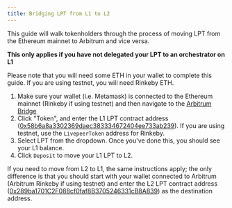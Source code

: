 ```yaml
---
title: Bridging LPT from L1 to L2
---
```


This guide will walk tokenholders through the process of moving LPT from the Ethereum mainnet to Arbitrum and vice versa.

**This only applies if you have not delegated your LPT to an orchestrator on L1**

Please note that you will need some ETH in your wallet to complete this guide. If you are using testnet, you will need Rinkeby ETH.

1. Make sure your wallet (i.e. Metamask) is connected to the Ethereum mainnet (Rinkeby if using testnet) and then navigate to the [Arbitrum Bridge](https://bridge.arbitrum.io/)
2. Click "Token", and enter the L1 LPT contract address ([0x58b6a8a3302369daec383334672404ee733ab239](/protocol/reference/deployed)). If you are using testnet, use the `LivepeerToken` address for Rinkeby.
3. Select LPT from the dropdown. Once you've done this, you should see your L1 balance.
4. Click `Deposit` to move your L1 LPT to L2.

If you need to move from L2 to L1, the same instructions apply; the only difference is that you should start with your wallet connected to Arbitrum (Arbitrum Rinkeby if using testnet) and enter the L2 LPT contract address ([0x289ba1701C2F088cf0faf8B3705246331cB8A839](/protocol/reference/deployed)) as the destination address.
